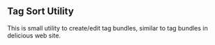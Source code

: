 ## Tag Sort Utility

This is small utility to create/edit tag bundles, similar to tag bundles in delicious web site.
